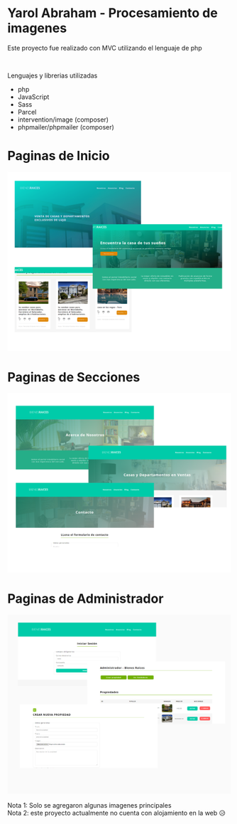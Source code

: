 # Yarol Abraham - Procesamiento de imagenes

<p>
    Este proyecto fue realizado con MVC utilizando el lenguaje de php
</p>
</br>
<p>
    Lenguajes y librerias utilizadas
</p>
<ul>
<li>
    php
</li>
<li>
    JavaScript
</li>
<li>
    Sass
</li>
<li>
    Parcel
</li>
<li>
    intervention/image (composer)
</li>
<li>
    phpmailer/phpmailer (composer)
</li>
</ul>
<h1>Paginas de Inicio</h1>
<img src="/public/readme/preview_1.png" alt="preview" />
<h1>Paginas de Secciones</h1>
<img src="/public/readme/preview_3.png" alt="preview" />
<h1>Paginas de Administrador</h1>
<img src="/public/readme/preview_2.png" alt="preview" />
<p>
Nota 1: Solo se agregaron algunas imagenes principales </br>
Nota 2: este proyecto actualmente no cuenta con alojamiento en la web 😥
</p>

